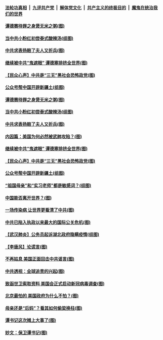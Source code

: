 ####  [法轮功真相](../../../../basic/blob/master/README.md?t=04191130) &nbsp;|&nbsp; [九评共产党](../../../../9ping.md/blob/master/README.md?t=04191130) &nbsp;|&nbsp; [解体党文化](../../../../jtdwh.md/blob/master/README.md?t=04191130)  &nbsp;|&nbsp; [共产主义的终极目的](../../../../gczydzjmd.md/blob/master/README.md?t=04191130) &nbsp;|&nbsp; [魔鬼在统治我们的世界](../../../../mgztzwmdsj.md/blob/master/README.md?t=04191130) 

#### [谭德赛待罪之身煲无米之粥(图)](../pages/p4/930283.md?t=04191130) 

#### [当中共小粉红初尝泰式酸辣汤(组图)](../pages/p4/930274.md?t=04191130) 

#### [中共求表扬赔了夫人又折兵(图)](../pages/p4/930280.md?t=04191130) 

#### [继续被中共“鬼遮眼” 谭德塞排挤全世界(图)](../pages/p4/930295.md?t=04191130) 

#### [【民众心声】中共是“三无”黑社会恐怖政党(图)](../pages/p4/930102.md?t=04191130) 

#### [公众号帮中国开辟新疆土(组图)](../pages/p4/930198.md?t=04191130) 

#### [谭德赛待罪之身煲无米之粥(图)](../pages/p4/930283.md?t=04191130) 

#### [当中共小粉红初尝泰式酸辣汤(组图)](../pages/p4/930274.md?t=04191130) 

#### [中共求表扬赔了夫人又折兵(图)](../pages/p4/930280.md?t=04191130) 

#### [内因篇：美国为何必然被武肺攻陷？(图)](../pages/p4/930194.md?t=04191130) 

#### [继续被中共“鬼遮眼” 谭德塞排挤全世界(图)](../pages/p4/930295.md?t=04191130) 

#### [【民众心声】中共是“三无”黑社会恐怖政党(图)](../pages/p4/930102.md?t=04191130) 

#### [公众号帮中国开辟新疆土(组图)](../pages/p4/930198.md?t=04191130) 

#### [“祖国母亲”和“实习老师”都是敏感词？(组图)](../pages/p4/930197.md?t=04191130) 

#### [中国能否离开世界？(图)](../pages/p4/930195.md?t=04191130) 

#### [一场传染病 让世界更看清了中共(图)](../pages/p4/930090.md?t=04191130) 

#### [中共已陷入执政以来最大的国际公关危机(图)](../pages/p4/930191.md?t=04191130) 

#### [【武汉肺炎】公务员起诉湖北政府隐瞒疫情(组图)](../pages/p4/930192.md?t=04191130) 

#### [【李唐风】论谎言(图)](../pages/p4/930185.md?t=04191130) 

#### [不再姑息 美国正面回击中共谣言(图)](../pages/p4/930081.md?t=04191130) 

#### [中共透视：全球追责的兴起(图)](../pages/p4/930078.md?t=04191130) 

#### [致函世卫索取资料 美国会正式启动新冠病毒调查(图)](../pages/p4/930079.md?t=04191130) 

#### [北京最怕的 美国政府为什么不怕？(图)](../pages/p4/930073.md?t=04191130) 

#### [母亲还是“后妈”？看其如何偷梁换柱(图)](../pages/p4/930063.md?t=04191130) 

#### [谭书记这次摊上大事了(图)](../pages/p4/930080.md?t=04191130) 

#### [妙文：保卫谭书记(图)](../pages/p4/929988.md?t=04191130) 

